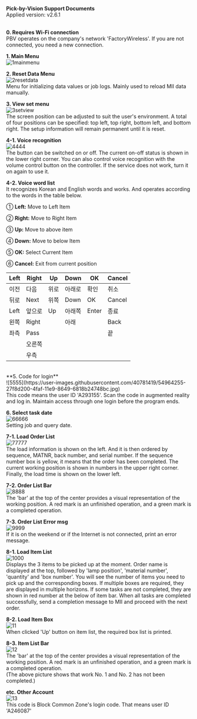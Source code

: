 **Pick-by-Vision Support Documents**<br>
Applied version: v2.6.1<br><br>


**0. Requires Wi-Fi connection**<br>
PBV operates on the company&#39;s network &#39;FactoryWireless&#39;. If you are not connected, you need a new connection.<br>


**1. Main Menu**<br>
![1mainmenu](https://user-images.githubusercontent.com/40781419/54964219-0861a980-4faf-11e9-8903-3967beee9df2.jpg)<br>


**2. Reset Data Menu**<br>
![2resetdata](https://user-images.githubusercontent.com/40781419/54964237-18798900-4faf-11e9-9092-1cacc14deab9.jpg)<br>
Menu for initializing data values or job logs. Mainly used to reload MII data manually.<br>


**3. View set menu**<br>
![3setview](https://user-images.githubusercontent.com/40781419/54964243-1c0d1000-4faf-11e9-8649-76210d27169c.jpg)<br>
The screen position can be adjusted to suit the user&#39;s environment. A total of four positions can be specified: top left, top right, bottom left, and bottom right. The setup information will remain permanent until it is reset.<br>


**4-1. Voice recognition**<br>
![4444](https://user-images.githubusercontent.com/40781419/54964248-216a5a80-4faf-11e9-9635-b437a0f13eda.jpg)<br>
The button can be switched on or off. The current on-off status is shown in the lower right corner. You can also control voice recognition with the volume control button on the controller. If the service does not work, turn it on again to use it.<br>


**4-2. Voice word list**<br>
It recognizes Korean and English words and works. And operates according to the words in the table below.<br>

① **Left:** Move to Left Item

② **Right:** Move to Right Item

③ **Up:** Move to above item

④ **Down:** Move to below Item

⑤ **OK:** Select Current Item

⑥ **Cancel:** Exit from current position


| **Left** | **Right** | **Up** | **Down** | **OK** | **Cancel** |
| --- | --- | --- | --- | --- | --- |
| 이전 | 다음 | 위로 | 아래로 | 확인 | 취소 |
| 뒤로 | Next | 위쪽 | Down | OK | Cancel |
| Left | 앞으로 | Up | 아래쪽 | Enter | 종료 |
| 왼쪽 | Right |   | 아래 |   | Back |
| 좌측 | Pass |   |   |   | 끝 |
|   | 오른쪽 |   |   |   |   |
|   | 우측 |   |   |   |   |
<br>
**5. Code for login**<br>
![5555](https://user-images.githubusercontent.com/40781419/54964255-27f8d200-4faf-11e9-8649-6818b24748bc.jpg)<br>
This code means the user ID &#39;A293155&#39;. Scan the code in augmented reality and log in. Maintain access through one login before the program ends.
<br>

**6. Select task date**<br>
![66666](https://user-images.githubusercontent.com/40781419/54964264-2c24ef80-4faf-11e9-892f-9d38126f83ea.jpg)<br>
Setting job and query date.<br>


**7-1. Load Order List**<br>
![77777](https://user-images.githubusercontent.com/40781419/54964267-2f1fe000-4faf-11e9-97bd-68444a58f6f6.jpg)<br>
The load information is shown on the left. And it is then ordered by sequence, MATNR, back number, and serial number. If the sequence number box is yellow, it means that the order has been completed.
The current working position is shown in numbers in the upper right corner. Finally, the load time is shown on the lower left.
<br>

**7-2. Order List Bar**<br>
![8888](https://user-images.githubusercontent.com/40781419/54964275-32b36700-4faf-11e9-9f05-0ed389a48677.jpg)<br>
The &#39;bar&#39; at the top of the center provides a visual representation of the working position. A red mark is an unfinished operation, and a green mark is a completed operation.<br>


**7-3. Order List Error msg**<br>
![9999](https://user-images.githubusercontent.com/40781419/54964281-36df8480-4faf-11e9-957e-c1c6e822e950.jpg)<br>
If it is on the weekend or if the Internet is not connected, print an error message.<br>


**8-1. Load Item List**<br>
![1000](https://user-images.githubusercontent.com/40781419/54964286-39da7500-4faf-11e9-9ee3-9a3151185abd.jpg)<br>
Displays the 3 items to be picked up at the moment. Order name is displayed at the top, followed by &#39;lamp position&#39;, &#39;material number&#39;, &#39;quantity&#39; and &#39;box number&#39;.
You will see the number of items you need to pick up and the corresponding boxes. If multiple boxes are required, they are displayed in multiple horizons. If some tasks are not completed, they are shown in red number at the below of item bar. When all tasks are completed successfully, send a completion message to MII and proceed with the next order.<br>


**8-2. Load Item Box**<br>
![11](https://user-images.githubusercontent.com/40781419/54964289-3d6dfc00-4faf-11e9-98de-a7aeea82536c.jpg)<br>
When clicked &#39;Up&#39; button on item list, the required box list is printed.<br>


**8-3. Item List Bar**<br>
![12](https://user-images.githubusercontent.com/40781419/54964292-4068ec80-4faf-11e9-95f1-49cd89d56e0f.jpg)<br>
The &#39;bar&#39; at the top of the center provides a visual representation of the working position. A red mark is an unfinished operation, and a green mark is a completed operation.<br>
(The above picture shows that work No. 1 and No. 2 has not been completed.)<br>


**etc. Other Account**<br>
![13](https://user-images.githubusercontent.com/40781419/54964296-4363dd00-4faf-11e9-9a3a-a8e230ffbf70.jpg)<br>
This code is Block Common Zone&#39;s login code. That means user ID &#39;A246087&#39;<br>
